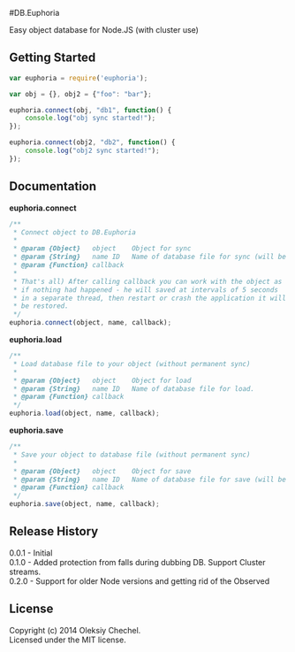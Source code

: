 #DB.Euphoria

Easy object database for Node.JS (with cluster use)

## Getting Started
```javascript
var euphoria = require('euphoria');

var obj = {}, obj2 = {"foo": "bar"};

euphoria.connect(obj, "db1", function() {
	console.log("obj sync started!");
});

euphoria.connect(obj2, "db2", function() {
	console.log("obj2 sync started!");
});
```


## Documentation

**euphoria.connect**
```javascript
/**
 * Connect object to DB.Euphoria
 * 
 * @param {Object}   object    Object for sync
 * @param {String}   name ID   Name of database file for sync (will be created automatically).
 * @param {Function} callback  
 * 
 * That's all) After calling callback you can work with the object as 
 * if nothing had happened - he will saved at intervals of 5 seconds 
 * in a separate thread, then restart or crash the application it will 
 * be restored.
 */
euphoria.connect(object, name, callback);
```

**euphoria.load**
```javascript
/**
 * Load database file to your object (without permanent sync)
 * 
 * @param {Object}   object    Object for load
 * @param {String}   name ID   Name of database file for load.
 * @param {Function} callback  
 */
euphoria.load(object, name, callback);
```

**euphoria.save**
```javascript
/**
 * Save your object to database file (without permanent sync)
 * 
 * @param {Object}   object    Object for save
 * @param {String}   name ID   Name of database file for save (will be created automatically).
 * @param {Function} callback  
 */
euphoria.save(object, name, callback);
```


## Release History
0.0.1 - Initial   
0.1.0 - Added protection from falls during dubbing DB. Support Cluster streams.   
0.2.0 - Support for older Node versions and getting rid of the Observed   

## License
Copyright (c) 2014 Oleksiy Chechel.   
Licensed under the MIT license.
